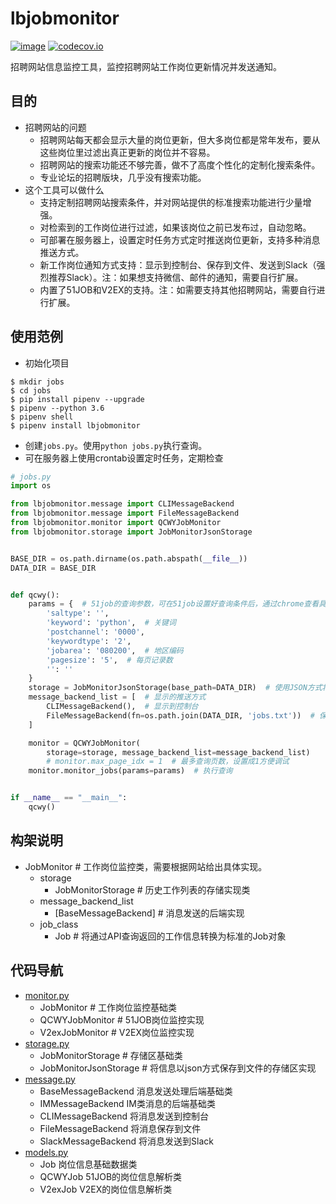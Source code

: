 lbjobmonitor
==========

[![image](https://secure.travis-ci.org/vicalloy/django-lb-workflow.svg?branch=master)](http://travis-ci.org/vicalloy/django-lb-workflow)
[![codecov.io](https://codecov.io/github/vicalloy/lbjobmonitor/coverage.svg?branch=master)](https://codecov.io/github/vicalloy/lbjobmonitor)

招聘网站信息监控工具，监控招聘网站工作岗位更新情况并发送通知。

## 目的

- 招聘网站的问题
	- 招聘网站每天都会显示大量的岗位更新，但大多岗位都是常年发布，要从这些岗位里过滤出真正更新的岗位并不容易。
	- 招聘网站的搜索功能还不够完善，做不了高度个性化的定制化搜索条件。
	- 专业论坛的招聘版块，几乎没有搜索功能。
- 这个工具可以做什么
	- 支持定制招聘网站搜索条件，并对网站提供的标准搜索功能进行少量增强。
	- 对检索到的工作岗位进行过滤，如果该岗位之前已发布过，自动忽略。
	- 可部署在服务器上，设置定时任务方式定时推送岗位更新，支持多种消息推送方式。
	- 新工作岗位通知方式支持：显示到控制台、保存到文件、发送到Slack（强烈推荐Slack）。注：如果想支持微信、邮件的通知，需要自行扩展。
	- 内置了51JOB和V2EX的支持。注：如需要支持其他招聘网站，需要自行进行扩展。

## 使用范例

- 初始化项目

```
$ mkdir jobs
$ cd jobs
$ pip install pipenv --upgrade
$ pipenv --python 3.6
$ pipenv shell
$ pipenv install lbjobmonitor
```


- 创建`jobs.py`。使用`python jobs.py`执行查询。
- 可在服务器上使用crontab设置定时任务，定期检查

```python
# jobs.py
import os

from lbjobmonitor.message import CLIMessageBackend
from lbjobmonitor.message import FileMessageBackend
from lbjobmonitor.monitor import QCWYJobMonitor
from lbjobmonitor.storage import JobMonitorJsonStorage


BASE_DIR = os.path.dirname(os.path.abspath(__file__))
DATA_DIR = BASE_DIR


def qcwy():
    params = {  # 51job的查询参数，可在51job设置好查询条件后，通过chrome查看具体参数。
        'saltype': '',
        'keyword': 'python',  # 关键词
        'postchannel': '0000',
        'keywordtype': '2',
        'jobarea': '080200',  # 地区编码
        'pagesize': '5',  # 每页记录数
        '': ''
    }
    storage = JobMonitorJsonStorage(base_path=DATA_DIR)  # 使用JSON方式将工作列表保存到当前目录
    message_backend_list = [  # 显示的推送方式
        CLIMessageBackend(),  # 显示到控制台
        FileMessageBackend(fn=os.path.join(DATA_DIR, 'jobs.txt'))  # 保存到文件
    ]

    monitor = QCWYJobMonitor(
        storage=storage, message_backend_list=message_backend_list)
		# monitor.max_page_idx = 1  # 最多查询页数，设置成1方便调试
    monitor.monitor_jobs(params=params)  # 执行查询


if __name__ == "__main__":
    qcwy()
```

## 构架说明

- JobMonitor # 工作岗位监控类，需要根据网站给出具体实现。
	- storage
		- JobMonitorStorage  # 历史工作列表的存储实现类
	- message_backend_list
		- [BaseMessageBackend]  # 消息发送的后端实现
	- job_class
		- Job  # 将通过API查询返回的工作信息转换为标准的Job对象

## 代码导航

- [monitor.py](https://github.com/vicalloy/jobmonitor/blob/master/lbjobmonitor/monitor.py)
	- JobMonitor  # 工作岗位监控基础类
	- QCWYJobMonitor  # 51JOB岗位监控实现
	- V2exJobMonitor  # V2EX岗位监控实现
- [storage.py](https://github.com/vicalloy/jobmonitor/blob/master/lbjobmonitor/storage.py)
	- JobMonitorStorage  # 存储区基础类
	- JobMonitorJsonStorage  # 将信息以json方式保存到文件的存储区实现
- [message.py](https://github.com/vicalloy/jobmonitor/blob/master/lbjobmonitor/message.py)
	- BaseMessageBackend 消息发送处理后端基础类
	- IMMessageBackend IM类消息的后端基础类
	- CLIMessageBackend 将消息发送到控制台
	- FileMessageBackend 将消息保存到文件
	- SlackMessageBackend 将消息发送到Slack
- [models.py](https://github.com/vicalloy/jobmonitor/blob/master/lbjobmonitor/models.py)
	- Job 岗位信息基础数据类
	- QCWYJob 51JOB的岗位信息解析类
	- V2exJob V2EX的岗位信息解析类
